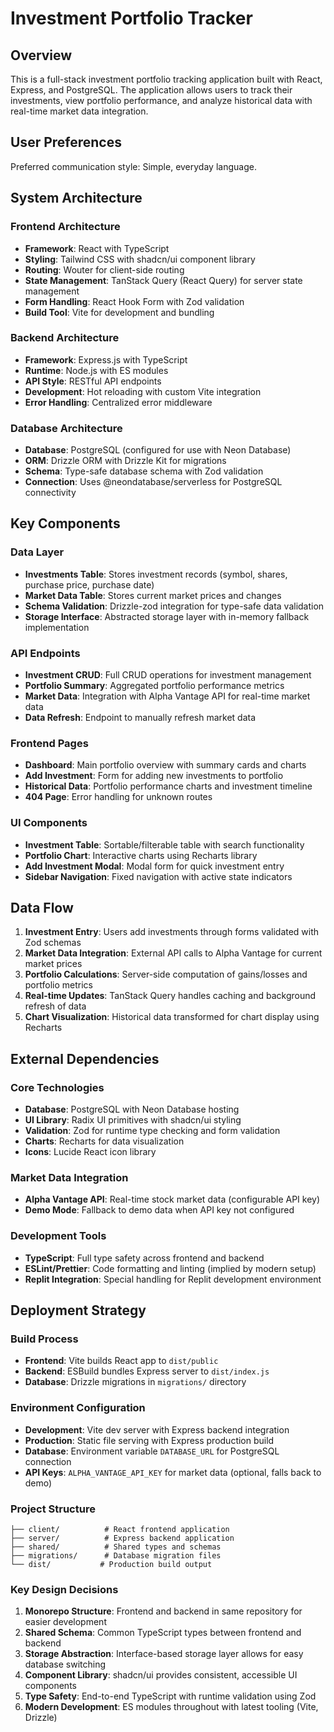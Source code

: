 # Investment Portfolio Tracker

## Overview

This is a full-stack investment portfolio tracking application built with React, Express, and PostgreSQL. The application allows users to track their investments, view portfolio performance, and analyze historical data with real-time market data integration.

## User Preferences

Preferred communication style: Simple, everyday language.

## System Architecture

### Frontend Architecture
- **Framework**: React with TypeScript
- **Styling**: Tailwind CSS with shadcn/ui component library
- **Routing**: Wouter for client-side routing
- **State Management**: TanStack Query (React Query) for server state management
- **Form Handling**: React Hook Form with Zod validation
- **Build Tool**: Vite for development and bundling

### Backend Architecture
- **Framework**: Express.js with TypeScript
- **Runtime**: Node.js with ES modules
- **API Style**: RESTful API endpoints
- **Development**: Hot reloading with custom Vite integration
- **Error Handling**: Centralized error middleware

### Database Architecture
- **Database**: PostgreSQL (configured for use with Neon Database)
- **ORM**: Drizzle ORM with Drizzle Kit for migrations
- **Schema**: Type-safe database schema with Zod validation
- **Connection**: Uses @neondatabase/serverless for PostgreSQL connectivity

## Key Components

### Data Layer
- **Investments Table**: Stores investment records (symbol, shares, purchase price, purchase date)
- **Market Data Table**: Stores current market prices and changes
- **Schema Validation**: Drizzle-zod integration for type-safe data validation
- **Storage Interface**: Abstracted storage layer with in-memory fallback implementation

### API Endpoints
- **Investment CRUD**: Full CRUD operations for investment management
- **Portfolio Summary**: Aggregated portfolio performance metrics
- **Market Data**: Integration with Alpha Vantage API for real-time market data
- **Data Refresh**: Endpoint to manually refresh market data

### Frontend Pages
- **Dashboard**: Main portfolio overview with summary cards and charts
- **Add Investment**: Form for adding new investments to portfolio
- **Historical Data**: Portfolio performance charts and investment timeline
- **404 Page**: Error handling for unknown routes

### UI Components
- **Investment Table**: Sortable/filterable table with search functionality
- **Portfolio Chart**: Interactive charts using Recharts library
- **Add Investment Modal**: Modal form for quick investment entry
- **Sidebar Navigation**: Fixed navigation with active state indicators

## Data Flow

1. **Investment Entry**: Users add investments through forms validated with Zod schemas
2. **Market Data Integration**: External API calls to Alpha Vantage for current market prices
3. **Portfolio Calculations**: Server-side computation of gains/losses and portfolio metrics
4. **Real-time Updates**: TanStack Query handles caching and background refresh of data
5. **Chart Visualization**: Historical data transformed for chart display using Recharts

## External Dependencies

### Core Technologies
- **Database**: PostgreSQL with Neon Database hosting
- **UI Library**: Radix UI primitives with shadcn/ui styling
- **Validation**: Zod for runtime type checking and form validation
- **Charts**: Recharts for data visualization
- **Icons**: Lucide React icon library

### Market Data Integration
- **Alpha Vantage API**: Real-time stock market data (configurable API key)
- **Demo Mode**: Fallback to demo data when API key not configured

### Development Tools
- **TypeScript**: Full type safety across frontend and backend
- **ESLint/Prettier**: Code formatting and linting (implied by modern setup)
- **Replit Integration**: Special handling for Replit development environment

## Deployment Strategy

### Build Process
- **Frontend**: Vite builds React app to `dist/public`
- **Backend**: ESBuild bundles Express server to `dist/index.js`
- **Database**: Drizzle migrations in `migrations/` directory

### Environment Configuration
- **Development**: Vite dev server with Express backend integration
- **Production**: Static file serving with Express production build
- **Database**: Environment variable `DATABASE_URL` for PostgreSQL connection
- **API Keys**: `ALPHA_VANTAGE_API_KEY` for market data (optional, falls back to demo)

### Project Structure
```
├── client/          # React frontend application
├── server/          # Express backend application
├── shared/          # Shared types and schemas
├── migrations/      # Database migration files
└── dist/           # Production build output
```

### Key Design Decisions

1. **Monorepo Structure**: Frontend and backend in same repository for easier development
2. **Shared Schema**: Common TypeScript types between frontend and backend
3. **Storage Abstraction**: Interface-based storage layer allows for easy database switching
4. **Component Library**: shadcn/ui provides consistent, accessible UI components
5. **Type Safety**: End-to-end TypeScript with runtime validation using Zod
6. **Modern Development**: ES modules throughout with latest tooling (Vite, Drizzle)